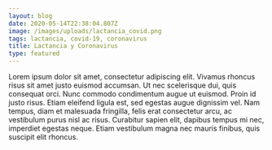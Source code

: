 ```yaml
---
layout: blog
date: 2020-05-14T22:38:04.807Z
image: /images/uploads/lactancia_covid.png
tags: lactancia, covid-19, coronavirus
title: Lactancia y Coronavirus
type: featured
---
```

Lorem ipsum dolor sit amet, consectetur adipiscing elit. Vivamus rhoncus risus sit amet justo euismod accumsan. Ut nec scelerisque dui, quis consequat orci. Nunc commodo condimentum augue ut euismod. Proin id justo risus. Etiam eleifend ligula est, sed egestas augue dignissim vel. Nam tempus, diam et malesuada fringilla, felis erat consectetur arcu, ac vestibulum purus nisl ac risus. Curabitur sapien elit, dapibus tempus mi nec, imperdiet egestas neque. Etiam vestibulum magna nec mauris finibus, quis suscipit elit rhoncus.